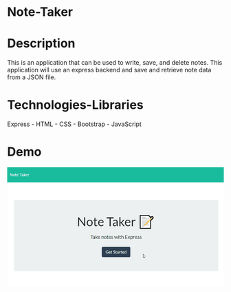 # Note-Taker

# Description
This is an application that can be used to write, save, and delete notes. This application will use an express backend and save and retrieve note data from a JSON file.

# Technologies-Libraries

Express - HTML - CSS - Bootstrap - JavaScript

# Demo

![alt text](public/assets/images/Notetakerdemo.gif)
